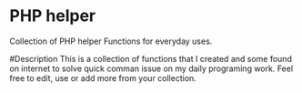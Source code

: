 # PHP helper
Collection of PHP helper Functions for everyday uses.

#Description
This is a collection of functions that I created and some found on internet to solve quick comman issue on my daily programing work. Feel free to edit, use or add more
from your collection.
